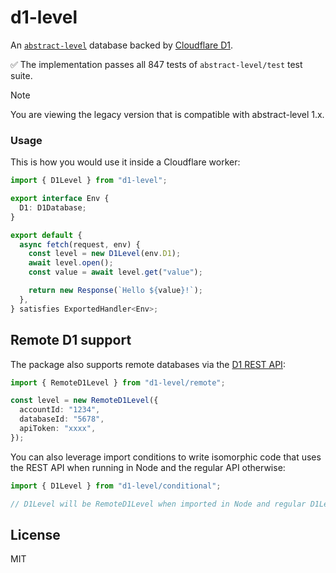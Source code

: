 # d1-level

An [`abstract-level`](https://github.com/Level/abstract-level) database backed by [Cloudflare D1](https://developers.cloudflare.com/d1/).

✅ The implementation passes all 847 tests of `abstract-level/test` test suite.

> [!NOTE]
> You are viewing the legacy version that is compatible with abstract-level 1.x.

### Usage

This is how you would use it inside a Cloudflare worker:

```ts
import { D1Level } from "d1-level";

export interface Env {
  D1: D1Database;
}

export default {
  async fetch(request, env) {
    const level = new D1Level(env.D1);
    await level.open();
    const value = await level.get("value");

    return new Response(`Hello ${value}!`);
  },
} satisfies ExportedHandler<Env>;
```

## Remote D1 support

The package also supports remote databases via the [D1 REST API](https://developers.cloudflare.com/api/operations/cloudflare-d1-query-database):

```ts
import { RemoteD1Level } from "d1-level/remote";

const level = new RemoteD1Level({
  accountId: "1234",
  databaseId: "5678",
  apiToken: "xxxx",
});
```

You can also leverage import conditions to write isomorphic code that uses the REST API when running in Node and the regular API otherwise:

```ts
import { D1Level } from "d1-level/conditional";

// D1Level will be RemoteD1Level when imported in Node and regular D1Level in all other environments.
```

## License

MIT
